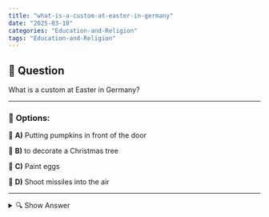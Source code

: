 ```yaml
---
title: "what-is-a-custom-at-easter-in-germany"
date: "2025-03-10"
categories: "Education-and-Religion"
tags: "Education-and-Religion"
---
```


## 📌 **Question**

What is a custom at Easter in Germany?



---

### 📝 **Options:**

🔘 **A)** Putting pumpkins in front of the door

🔘 **B)** to decorate a Christmas tree

🔘 **C)** Paint eggs

🔘 **D)** Shoot missiles into the air

---

<details>
  <summary>🔍 Show Answer</summary>

  <p>
💡  <b>Correct Answer:</b>  c
  </p>
  <p>
    📖<b>Explanation:</b>
    Easter is an important spring festival in Germany that is celebrated with various traditions and customs. Many people decorate their houses and gardens, hide Easter eggs for the children or create artistic Easter decorations. Families come together to celebrate together, often with special meals and activities. Such customs promote a sense of community and mark the beginning of the warm season after winter.
  </p>
</details>

